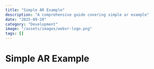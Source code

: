```yaml
---
title: "Simple AR Example"
description: "A comprehensive guide covering simple ar example"
date: "2025-09-20"
category: "Development"
image: "/assets/images/webvr-logo.png"
tags: []
---
```


# Simple AR Example


